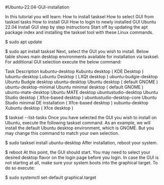 #Ubuntu-22.04-GUI-installation

In this tutorial you will learn: How to install tasksel How to select GUI from tasksel tasks How to install GUI How to login to newly installed GUI
Ubuntu 22.04 Install GUI step by step instructions
Start off by updating the apt package index and installing the tasksel tool with these Linux commands.

$ sudo apt update

$ sudo apt install tasksel
Next, select the GUI you wish to install. Below table shows main desktop environments available for installation via tasksel:
For additional GUI selection execute the below command:

Task Description kubuntu-desktop Kubuntu desktop ( KDE Desktop ) lubuntu-desktop Lubuntu Desktop ( LXQt desktop ) ubuntu-budgie-desktop Ubuntu Budgie desktop ubuntu-desktop Ubuntu desktop ( default GNOME ) ubuntu-desktop-minimal Ubuntu minimal desktop ( default GNOME ) ubuntu-mate-desktop Ubuntu MATE desktop ubuntustudio-desktop Ubuntu Studio desktop ( Xfce-based desktop ) ubuntustudio-desktop-core Ubuntu Studio minimal DE installation ( Xfce-based desktop ) xubuntu-desktop Xubuntu desktop ( Xfce desktop )

$ tasksel --list-tasks
Once you have selected the GUI you wish to install on Ubuntu, execute the following tasksel command. As an example, we will install the default Ubuntu desktop environment, which is GNOME. But you may change this command to match your own selection.

$ sudo tasksel install ubuntu-desktop
After installation, reboot your system.

$ reboot
At this point, the GUI should start. You may need to select your desired desktop flavor on the login page before you login. In case the GUI is not starting at all, make sure your system boots into the graphical target. To do so execute:

$ sudo systemctl set-default graphical.target
